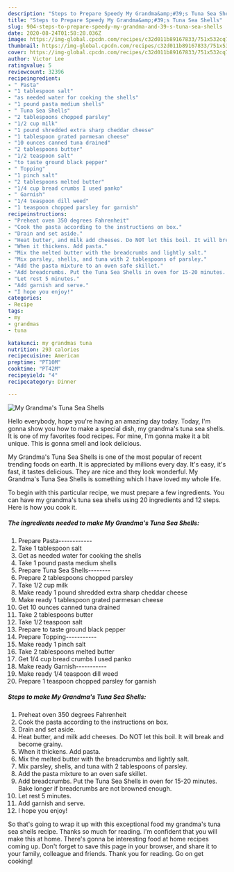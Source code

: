```yaml
---
description: "Steps to Prepare Speedy My Grandma&amp;#39;s Tuna Sea Shells"
title: "Steps to Prepare Speedy My Grandma&amp;#39;s Tuna Sea Shells"
slug: 904-steps-to-prepare-speedy-my-grandma-and-39-s-tuna-sea-shells
date: 2020-08-24T01:58:28.036Z
image: https://img-global.cpcdn.com/recipes/c32d011b89167833/751x532cq70/my-grandmas-tuna-sea-shells-recipe-main-photo.jpg
thumbnail: https://img-global.cpcdn.com/recipes/c32d011b89167833/751x532cq70/my-grandmas-tuna-sea-shells-recipe-main-photo.jpg
cover: https://img-global.cpcdn.com/recipes/c32d011b89167833/751x532cq70/my-grandmas-tuna-sea-shells-recipe-main-photo.jpg
author: Victor Lee
ratingvalue: 5
reviewcount: 32396
recipeingredient:
- " Pasta"
- "1 tablespoon salt"
- "as needed water for cooking the shells"
- "1 pound pasta medium shells"
- " Tuna Sea Shells"
- "2 tablespoons chopped parsley"
- "1/2 cup milk"
- "1 pound shredded extra sharp cheddar cheese"
- "1 tablespoon grated parmesan cheese"
- "10 ounces canned tuna drained"
- "2 tablespoons butter"
- "1/2 teaspoon salt"
- "to taste ground black pepper"
- " Topping"
- "1 pinch salt"
- "2 tablespoons melted butter"
- "1/4 cup bread crumbs I used panko"
- " Garnish"
- "1/4 teaspoon dill weed"
- "1 teaspoon chopped parsley for garnish"
recipeinstructions:
- "Preheat oven 350 degrees Fahrenheit"
- "Cook the pasta according to the instructions on box."
- "Drain and set aside."
- "Heat butter, and milk add cheeses. Do NOT let this boil. It will break and become grainy."
- "When it thickens. Add pasta."
- "Mix the melted butter with the breadcrumbs and lightly salt."
- "Mix parsley, shells, and tuna with 2 tablespoons of parsley."
- "Add the pasta mixture to an oven safe skillet."
- "Add breadcrumbs. Put the Tuna Sea Shells in oven for 15-20 minutes. Bake longer if breadcrumbs are not browned enough."
- "Let rest 5 minutes."
- "Add garnish and serve."
- "I hope you enjoy!"
categories:
- Recipe
tags:
- my
- grandmas
- tuna

katakunci: my grandmas tuna 
nutrition: 293 calories
recipecuisine: American
preptime: "PT10M"
cooktime: "PT42M"
recipeyield: "4"
recipecategory: Dinner

---
```



![My Grandma&#39;s Tuna Sea Shells](https://img-global.cpcdn.com/recipes/c32d011b89167833/751x532cq70/my-grandmas-tuna-sea-shells-recipe-main-photo.jpg)

Hello everybody, hope you're having an amazing day today. Today, I'm gonna show you how to make a special dish, my grandma&#39;s tuna sea shells. It is one of my favorites food recipes. For mine, I'm gonna make it a bit unique. This is gonna smell and look delicious.



My Grandma&#39;s Tuna Sea Shells is one of the most popular of recent trending foods on earth. It is appreciated by millions every day. It's easy, it's fast, it tastes delicious. They are nice and they look wonderful. My Grandma&#39;s Tuna Sea Shells is something which I have loved my whole life.


To begin with this particular recipe, we must prepare a few ingredients. You can have my grandma&#39;s tuna sea shells using 20 ingredients and 12 steps. Here is how you cook it.

<!--inarticleads1-->

##### The ingredients needed to make My Grandma&#39;s Tuna Sea Shells:

1. Prepare  Pasta------------
1. Take 1 tablespoon salt
1. Get as needed water for cooking the shells
1. Take 1 pound pasta medium shells
1. Prepare  Tuna Sea Shells--------
1. Prepare 2 tablespoons chopped parsley
1. Take 1/2 cup milk
1. Make ready 1 pound shredded extra sharp cheddar cheese
1. Make ready 1 tablespoon grated parmesan cheese
1. Get 10 ounces canned tuna drained
1. Take 2 tablespoons butter
1. Take 1/2 teaspoon salt
1. Prepare to taste ground black pepper
1. Prepare  Topping-----------
1. Make ready 1 pinch salt
1. Take 2 tablespoons melted butter
1. Get 1/4 cup bread crumbs I used panko
1. Make ready  Garnish-----------
1. Make ready 1/4 teaspoon dill weed
1. Prepare 1 teaspoon chopped parsley for garnish




<!--inarticleads2-->

##### Steps to make My Grandma&#39;s Tuna Sea Shells:

1. Preheat oven 350 degrees Fahrenheit
1. Cook the pasta according to the instructions on box.
1. Drain and set aside.
1. Heat butter, and milk add cheeses. Do NOT let this boil. It will break and become grainy.
1. When it thickens. Add pasta.
1. Mix the melted butter with the breadcrumbs and lightly salt.
1. Mix parsley, shells, and tuna with 2 tablespoons of parsley.
1. Add the pasta mixture to an oven safe skillet.
1. Add breadcrumbs. Put the Tuna Sea Shells in oven for 15-20 minutes. Bake longer if breadcrumbs are not browned enough.
1. Let rest 5 minutes.
1. Add garnish and serve.
1. I hope you enjoy!




So that's going to wrap it up with this exceptional food my grandma&#39;s tuna sea shells recipe. Thanks so much for reading. I'm confident that you will make this at home. There's gonna be interesting food at home recipes coming up. Don't forget to save this page in your browser, and share it to your family, colleague and friends. Thank you for reading. Go on get cooking!
